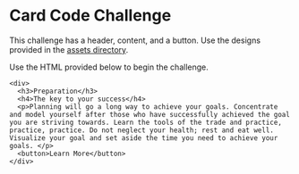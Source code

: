# Card Code Challenge

This challenge has a header, content, and a button. Use the designs provided in the [assets directory](/card-challenge/assets).

Use the HTML provided below to begin the challenge. 

```
<div>
  <h3>Preparation</h3>
  <h4>The key to your success</h4>
  <p>Planning will go a long way to achieve your goals. Concentrate and model yourself after those who have successfully achieved the goal you are striving towards. Learn the tools of the trade and practice, practice, practice. Do not neglect your health; rest and eat well. Visualize your goal and set aside the time you need to achieve your goals. </p>
  <button>Learn More</button>
</div>
```
